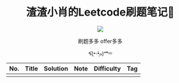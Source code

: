 <h1 align="center">渣渣小肖的Leetcode刷题笔记📒</h1>
<div align="center">
    <img src="https://i.loli.net/2019/12/31/o6R5X12KjeNgvwS.png">
    <p>刷题多多 offer多多</p>
    <p>٩(•̤̀ᵕ•̤́๑)ᵒᵏᵎᵎᵎᵎ</p>
</div>



| No.  | Title | Solution | Note | Difficulty | Tag  |
| :--: | :---: | :------: | :--: | :--------: | :--: |
|      |       |          |      |            |      |

